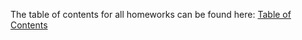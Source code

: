 The table of contents for all homeworks can be found here: [Table of Contents](https://github.com/jakeat555/math4610/blob/master/Tasksheets/TableOfContents.md)

